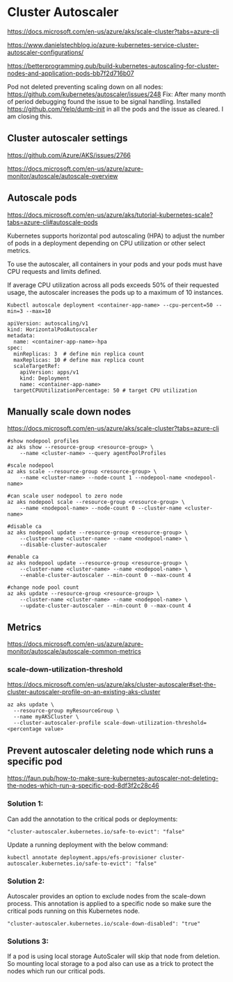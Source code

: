 # Cluster Autoscaler

https://docs.microsoft.com/en-us/azure/aks/scale-cluster?tabs=azure-cli

https://www.danielstechblog.io/azure-kubernetes-service-cluster-autoscaler-configurations/

https://betterprogramming.pub/build-kubernetes-autoscaling-for-cluster-nodes-and-application-pods-bb7f2d716b07

Pod not deleted preventing scaling down on all nodes:
https://github.com/kubernetes/autoscaler/issues/248
Fix: After many month of period debugging found the issue to be signal handling. Installed https://github.com/Yelp/dumb-init in all the pods and the issue as cleared. I am closing this.

## Cluster autoscaler settings
https://github.com/Azure/AKS/issues/2766

https://docs.microsoft.com/en-us/azure/azure-monitor/autoscale/autoscale-overview

## Autoscale pods
https://docs.microsoft.com/en-us/azure/aks/tutorial-kubernetes-scale?tabs=azure-cli#autoscale-pods

Kubernetes supports horizontal pod autoscaling (HPA) to adjust the number of pods in a deployment depending on CPU utilization or other select metrics. 

To use the autoscaler, all containers in your pods and your pods must have CPU requests and limits defined. 

If average CPU utilization across all pods exceeds 50% of their requested usage, the autoscaler increases the pods up to a maximum of 10 instances.
```
Kubectl autoscale deployment <container-app-name> --cpu-percent=50 --min=3 --max=10
```
```
apiVersion: autoscaling/v1
kind: HorizontalPodAutoscaler
metadata:
  name: <container-app-name>-hpa
spec:  
  minReplicas: 3  # define min replica count
  maxReplicas: 10 # define max replica count
  scaleTargetRef:
    apiVersion: apps/v1
    kind: Deployment
    name: <container-app-name>
  targetCPUUtilizationPercentage: 50 # target CPU utilization
```
## Manually scale down nodes
https://docs.microsoft.com/en-us/azure/aks/scale-cluster?tabs=azure-cli
```
#show nodepool profiles
az aks show --resource-group <resource-group> \
    --name <cluster-name> --query agentPoolProfiles
    
#scale nodepool    
az aks scale --resource-group <resource-group> \
    --name <cluster-name> --node-count 1 --nodepool-name <nodepool-name>
    
#can scale user nodepool to zero node
az aks nodepool scale --resource-group <resource-group> \
    --name <nodepool-name> --node-count 0 --cluster-name <cluster-name>

#disable ca
az aks nodepool update --resource-group <resource-group> \
    --cluster-name <cluster-name> --name <nodepool-name> \
    --disable-cluster-autoscaler

#enable ca
az aks nodepool update --resource-group <resource-group> \
    --cluster-name <cluster-name> --name <nodepool-name> \
    --enable-cluster-autoscaler --min-count 0 --max-count 4
  
#change node pool count
az aks update --resource-group <resource-group> \
    --cluster-name <cluster-name> --name <nodepool-name> \
    --update-cluster-autoscaler --min-count 0 --max-count 4
```

## Metrics
https://docs.microsoft.com/en-us/azure/azure-monitor/autoscale/autoscale-common-metrics

### scale-down-utilization-threshold
https://docs.microsoft.com/en-us/azure/aks/cluster-autoscaler#set-the-cluster-autoscaler-profile-on-an-existing-aks-cluster
```
az aks update \
  --resource-group myResourceGroup \
  --name myAKSCluster \
  --cluster-autoscaler-profile scale-down-utilization-threshold=<percentage value>
```

## Prevent autoscaler deleting node which runs a specific pod
https://faun.pub/how-to-make-sure-kubernetes-autoscaler-not-deleting-the-nodes-which-run-a-specific-pod-8df3f2c28c46

### Solution 1:
Can add the annotation to the critical pods or deployments:
```
"cluster-autoscaler.kubernetes.io/safe-to-evict": "false"
```

Update a running deployment with the below command:
```
kubectl annotate deployment.apps/efs-provisioner cluster-autoscaler.kubernetes.io/safe-to-evict": "false"
```

### Solution 2:
Autoscaler provides an option to exclude nodes from the scale-down process.
This annotation is applied to a specific node so make sure the critical pods running on this Kubernetes node.
```
"cluster-autoscaler.kubernetes.io/scale-down-disabled": "true"
```

### Solutions 3:
If a pod is using local storage AutoScaler will skip that node from deletion. 
So mounting local storage to a pod also can use as a trick to protect the nodes which run our critical pods.
